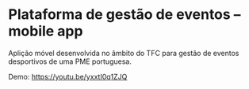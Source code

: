 # Plataforma de gestão de eventos – mobile app

Aplição móvel desenvolvida no âmbito do TFC para gestão de eventos desportivos de uma PME portuguesa.

Demo: https://youtu.be/yxxtI0q1ZJQ
